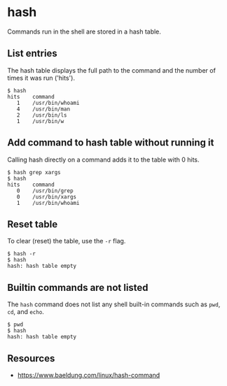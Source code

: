 # hash

Commands run in the shell are stored in a hash table.

## List entries
The hash table displays the full path to the command and the number of times it was run ('hits').
```
$ hash
hits	command
   1	/usr/bin/whoami
   4	/usr/bin/man
   2	/usr/bin/ls
   1	/usr/bin/w
```

## Add command to hash table without running it
Calling hash directly on a command adds it to the table with 0 hits.

```
$ hash grep xargs
$ hash
hits	command
   0	/usr/bin/grep
   0	/usr/bin/xargs
   1	/usr/bin/whoami
```

## Reset table
To clear (reset) the table, use the `-r` flag.
```
$ hash -r
$ hash
hash: hash table empty
```

## Builtin commands are not listed
The `hash` command does not list any shell built-in commands such as `pwd`, `cd`, and `echo`.

```
$ pwd
$ hash
hash: hash table empty
```

## Resources
- https://www.baeldung.com/linux/hash-command
